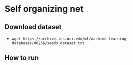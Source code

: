 # Self organizing net

## Download dataset
- `wget https://archive.ics.uci.edu/ml/machine-learning-databases/00236/seeds_dataset.txt`

## How to run

